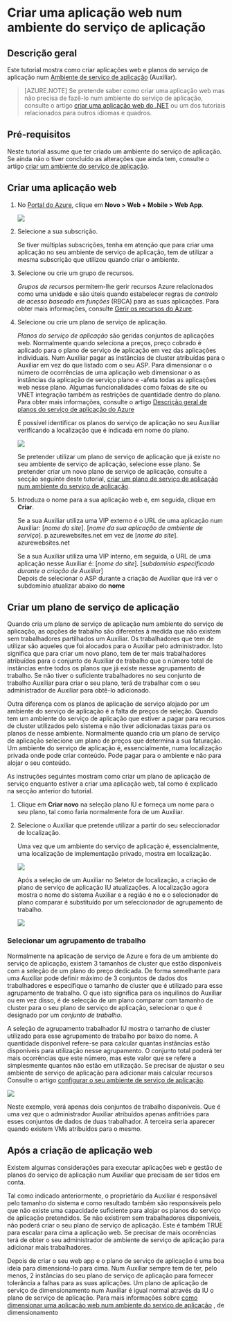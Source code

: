 <properties
    pageTitle="Criar uma aplicação web num ambiente do serviço de aplicação"
    description="Saiba como criar aplicações web e app planos do serviço num ambiente do serviço de aplicação"
    services="app-service"
    documentationCenter=""
    authors="ccompy"
    manager="stefsch"
    editor=""/>

<tags
    ms.service="app-service"
    ms.workload="web"
    ms.tgt_pltfrm="na"
    ms.devlang="na"
    ms.topic="article" 
    ms.date="10/17/2016"
    ms.author="ccompy"/>

# <a name="create-a-web-app-in-an-app-service-environment"></a>Criar uma aplicação web num ambiente do serviço de aplicação

## <a name="overview"></a>Descrição geral

Este tutorial mostra como criar aplicações web e planos do serviço de aplicação num [Ambiente de serviço de aplicação](app-service-app-service-environment-intro.md) (Auxiliar). 

> [AZURE.NOTE] Se pretende saber como criar uma aplicação web mas não precisa de fazê-lo num ambiente do serviço de aplicação, consulte o artigo [criar uma aplicação web do .NET](web-sites-dotnet-get-started.md) ou um dos tutoriais relacionados para outros idiomas e quadros.

## <a name="prerequisites"></a>Pré-requisitos

Neste tutorial assume que ter criado um ambiente do serviço de aplicação. Se ainda não o tiver concluído as alterações que ainda tem, consulte o artigo [criar um ambiente do serviço de aplicação](app-service-web-how-to-create-an-app-service-environment.md). 

## <a name="create-a-web-app"></a>Criar uma aplicação web

1. No [Portal do Azure](https://portal.azure.com/), clique em **Novo > Web + Mobile > Web App**. 

    ![][1]

2. Selecione a sua subscrição.  

    Se tiver múltiplas subscrições, tenha em atenção que para criar uma aplicação no seu ambiente de serviço de aplicação, tem de utilizar a mesma subscrição que utilizou quando criar o ambiente. 

3. Selecione ou crie um grupo de recursos.

    *Grupos de recursos* permitem-lhe gerir recursos Azure relacionados como uma unidade e são úteis quando estabelecer regras de *controlo de acesso baseado em funções* (RBCA) para as suas aplicações. Para obter mais informações, consulte [Gerir os recursos do Azure][ResourceGroups]. 

4. Selecione ou crie um plano de serviço de aplicação.

    *Planos do serviço de aplicação* são geridas conjuntos de aplicações web.  Normalmente quando seleciona a preços, preço cobrado é aplicado para o plano de serviço de aplicação em vez das aplicações individuais. Num Auxiliar pagar as instâncias de cluster atribuídas para o Auxiliar em vez do que listado com o seu ASP.  Para dimensionar o o número de ocorrências de uma aplicação web dimensionar o as instâncias da aplicação de serviço plano e -afeta todas as aplicações web nesse plano.  Algumas funcionalidades como faixas de site ou VNET integração também as restrições de quantidade dentro do plano.  Para obter mais informações, consulte o artigo [Descrição geral de planos do serviço de aplicação do Azure](../app-service/azure-web-sites-web-hosting-plans-in-depth-overview.md)

    É possível identificar os planos do serviço de aplicação no seu Auxiliar verificando a localização que é indicada em nome do plano.  

    ![][5]

    Se pretender utilizar um plano de serviço de aplicação que já existe no seu ambiente de serviço de aplicação, selecione esse plano. Se pretender criar um novo plano de serviço de aplicação, consulte a secção seguinte deste tutorial, [criar um plano de serviço de aplicação num ambiente do serviço de aplicação](#createplan).

5. Introduza o nome para a sua aplicação web e, em seguida, clique em **Criar**. 

    Se a sua Auxiliar utiliza uma VIP externo é o URL de uma aplicação num Auxiliar: [*nome do site*]. [*nome da sua aplicação de ambiente de serviço*]. p.azurewebsites.net em vez de [*nome do site*]. azurewebsites.net
    
    Se a sua Auxiliar utiliza uma VIP interno, em seguida, o URL de uma aplicação nesse Auxiliar é: [*nome do site*]. [*subdomínio especificado durante a criação de Auxiliar*]   
    Depois de selecionar o ASP durante a criação de Auxiliar que irá ver o subdomínio atualizar abaixo do **nome**

## <a name="createplan"></a>Criar um plano de serviço de aplicação

Quando cria um plano de serviço de aplicação num ambiente do serviço de aplicação, as opções de trabalho são diferentes à medida que não existem sem trabalhadores partilhados um Auxiliar.  Os trabalhadores que tem de utilizar são aqueles que foi alocados para o Auxiliar pelo administrador.  Isto significa que para criar um novo plano, tem de ter mais trabalhadores atribuídos para o conjunto de Auxiliar de trabalho que o número total de instâncias entre todos os planos que já existe nesse agrupamento de trabalho.  Se não tiver o suficiente trabalhadores no seu conjunto de trabalho Auxiliar para criar o seu plano, terá de trabalhar com o seu administrador de Auxiliar para obtê-lo adicionado.

Outra diferença com os planos de aplicação de serviço alojado por um ambiente do serviço de aplicação é a falta de preços de seleção.  Quando tem um ambiente do serviço de aplicação que estiver a pagar para recursos de cluster utilizados pelo sistema e não tiver adicionadas taxas para os planos de nesse ambiente.  Normalmente quando cria um plano de serviço de aplicação selecione um plano de preços que determina a sua faturação.  Um ambiente do serviço de aplicação é, essencialmente, numa localização privada onde pode criar conteúdo.  Pode pagar para o ambiente e não para alojar o seu conteúdo.

As instruções seguintes mostram como criar um plano de aplicação de serviço enquanto estiver a criar uma aplicação web, tal como é explicado na secção anterior do tutorial.

1. Clique em **Criar novo** na seleção plano IU e forneça um nome para o seu plano, tal como faria normalmente fora de um Auxiliar.

2. Selecione o Auxiliar que pretende utilizar a partir do seu seleccionador de localização.

    Uma vez que um ambiente do serviço de aplicação é, essencialmente, uma localização de implementação privado, mostra em localização. 

    ![][2]

    Após a seleção de um Auxiliar no Seletor de localização, a criação de plano de serviço de aplicação IU atualizações.  A localização agora mostra o nome do sistema Auxiliar e a região é no e o selecionador de plano comparar é substituído por um seleccionador de agrupamento de trabalho.  

    ![][3]

### <a name="selecting-a-worker-pool"></a>Selecionar um agrupamento de trabalho

Normalmente na aplicação de serviço de Azure e fora de um ambiente do serviço de aplicação, existem 3 tamanhos de cluster que estão disponíveis com a seleção de um plano do preço dedicada.  De forma semelhante para uma Auxiliar pode definir máximo de 3 conjuntos de dados dos trabalhadores e especifique o tamanho de cluster que é utilizado para esse agrupamento de trabalho.  O que isto significa para os inquilinos do Auxiliar ou em vez disso, é de selecção de um plano comparar com tamanho de cluster para o seu plano de serviço de aplicação, selecionar o que é designado por um *conjunto de trabalho*.  

A seleção de agrupamento trabalhador IU mostra o tamanho de cluster utilizado para esse agrupamento de trabalho por baixo do nome.  A quantidade disponível refere-se para calcular quantas instâncias estão disponíveis para utilização nesse agrupamento.  O conjunto total poderá ter mais ocorrências que este número, mas este valor que se refere a simplesmente quantos não estão em utilização.  Se precisar de ajustar o seu ambiente de serviço de aplicação para adicionar mais calcular recursos Consulte o artigo [configurar o seu ambiente de serviço de aplicação](app-service-web-configure-an-app-service-environment.md).

![][4]

Neste exemplo, verá apenas dois conjuntos de trabalho disponíveis. Que é uma vez que o administrador Auxiliar atribuídos apenas anfitriões para esses conjuntos de dados de duas trabalhador.  A terceira seria aparecer quando existem VMs atribuídos para o mesmo.  

## <a name="after-web-app-creation"></a>Após a criação de aplicação web

Existem algumas considerações para executar aplicações web e gestão de planos do serviço de aplicação num Auxiliar que precisam de ser tidos em conta.  

Tal como indicado anteriormente, o proprietário da Auxiliar é responsável pelo tamanho do sistema e como resultado também são responsáveis pelo que não existe uma capacidade suficiente para alojar os planos do serviço de aplicação pretendidos. Se não existirem sem trabalhadores disponíveis, não poderá criar o seu plano de serviço de aplicação.  Este é também TRUE para escalar para cima a aplicação web.  Se precisar de mais ocorrências terá de obter o seu administrador de ambiente de serviço de aplicação para adicionar mais trabalhadores.

Depois de criar o seu web app e o plano de serviço de aplicação é uma boa ideia para dimensioná-lo para cima.  Num Auxiliar sempre tem de ter, pelo menos, 2 instâncias do seu plano de serviço de aplicação para fornecer tolerância a falhas para as suas aplicações.  Um plano de aplicação de serviço de dimensionamento num Auxiliar é igual normal através da IU o plano de serviço de aplicação.  Para mais informações sobre [como dimensionar uma aplicação web num ambiente do serviço de aplicação](app-service-web-scale-a-web-app-in-an-app-service-environment.md) , de dimensionamento

<!--Image references-->
[1]: ./media/app-service-web-how-to-create-a-web-app-in-an-ase/createaspnewwebapp.png
[2]: ./media/app-service-web-how-to-create-a-web-app-in-an-ase/createasplocation.png
[3]: ./media/app-service-web-how-to-create-a-web-app-in-an-ase/createaspselected.png
[4]: ./media/app-service-web-how-to-create-a-web-app-in-an-ase/createaspworkerpool.png
[5]: ./media/app-service-web-how-to-create-a-web-app-in-an-ase/selectaspinase.png

<!--Links-->
[WhatisASE]: http://azure.microsoft.com/documentation/articles/app-service-app-service-environment-intro/
[Appserviceplans]: http://azure.microsoft.com/documentation/articles/azure-web-sites-web-hosting-plans-in-depth-overview/
[HowtoCreateASE]: http://azure.microsoft.com/documentation/articles/app-service-web-how-to-create-an-app-service-environment/
[HowtoScale]: http://azure.microsoft.com/documentation/articles/app-service-web-scale-a-web-app-in-an-app-service-environment
[HowtoConfigureASE]: http://azure.microsoft.com/documentation/articles/app-service-web-configure-an-app-service-environment
[ResourceGroups]: http://azure.microsoft.com/documentation/articles/resource-group-portal/
[AzurePowershell]: http://azure.microsoft.com/documentation/articles/powershell-install-configure/
